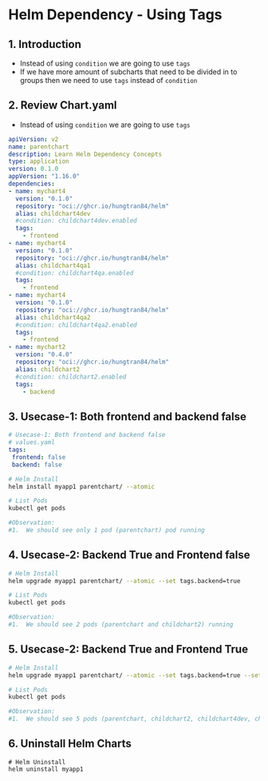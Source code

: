 # Helm Dependency - Using Tags

## 1. Introduction
- Instead of using `condition` we are going to use `tags`
- If we have more amount of subcharts that need to be divided in to groups then we need to use `tags` instead of `condition`

 ## 2. Review Chart.yaml
 - Instead of using `condition` we are going to use `tags`
```yaml
apiVersion: v2
name: parentchart
description: Learn Helm Dependency Concepts
type: application
version: 0.1.0
appVersion: "1.16.0"
dependencies:
- name: mychart4
  version: "0.1.0"
  repository: "oci://ghcr.io/hungtran84/helm"
  alias: childchart4dev
  #condition: childchart4dev.enabled
  tags: 
    - frontend 
- name: mychart4
  version: "0.1.0"
  repository: "oci://ghcr.io/hungtran84/helm"
  alias: childchart4qa1
  #condition: childchart4qa.enabled
  tags: 
    - frontend   
- name: mychart4
  version: "0.1.0"
  repository: "oci://ghcr.io/hungtran84/helm"
  alias: childchart4qa2
  #condition: childchart4qa2.enabled
  tags: 
    - frontend        
- name: mychart2
  version: "0.4.0"
  repository: "oci://ghcr.io/hungtran84/helm"
  alias: childchart2
  #condition: childchart2.enabled
  tags: 
    - backend
 ```

 ## 3. Usecase-1: Both frontend and backend false
 ```yaml
 # Usecase-1: Both frontend and backend false
 # values.yaml
tags:
  frontend: false
  backend: false
```
```sh
# Helm Install
helm install myapp1 parentchart/ --atomic

# List Pods
kubectl get pods

#Observation:
#1.  We should see only 1 pod (parentchart) pod running
```


 ## 4. Usecase-2: Backend True and Frontend false
 ```sh
# Helm Install
helm upgrade myapp1 parentchart/ --atomic --set tags.backend=true

# List Pods
kubectl get pods

#Observation:
#1.  We should see 2 pods (parentchart and childchart2) running
```

 ## 5. Usecase-2: Backend True and Frontend True
 ```sh
# Helm Install
helm upgrade myapp1 parentchart/ --atomic --set tags.backend=true --set tags.frontend=true

# List Pods
kubectl get pods

#Observation:
#1.  We should see 5 pods (parentchart, childchart2, childchart4dev, childchart4qa1, childchart4qa2) running
```

## 6. Uninstall Helm Charts
```t
# Helm Uninstall
helm uninstall myapp1
```